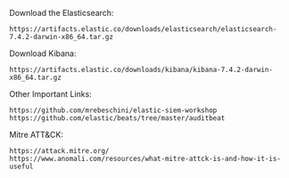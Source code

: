
Download the Elasticsearch:

```
https://artifacts.elastic.co/downloads/elasticsearch/elasticsearch-7.4.2-darwin-x86_64.tar.gz
```


Download Kibana:

```
https://artifacts.elastic.co/downloads/kibana/kibana-7.4.2-darwin-x86_64.tar.gz
```




Other Important Links:

```
https://github.com/mrebeschini/elastic-siem-workshop
https://github.com/elastic/beats/tree/master/auditbeat
```

Mitre ATT&CK:

```
https://attack.mitre.org/
https://www.anomali.com/resources/what-mitre-attck-is-and-how-it-is-useful
```

